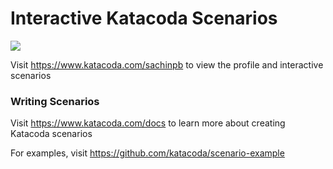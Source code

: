 # Interactive Katacoda Scenarios

[![](http://shields.katacoda.com/katacoda/sachinpb/count.svg)](https://www.katacoda.com/sachinpb "Get your profile on Katacoda.com")

Visit https://www.katacoda.com/sachinpb to view the profile and interactive scenarios

### Writing Scenarios
Visit https://www.katacoda.com/docs to learn more about creating Katacoda scenarios

For examples, visit https://github.com/katacoda/scenario-example
